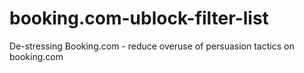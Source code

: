 # booking.com-ublock-filter-list
De-stressing Booking.com - reduce overuse of persuasion tactics on booking.com
